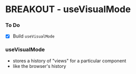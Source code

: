 # BREAKOUT - useVisualMode

### To Do
- [x] Build `useVisualMode`

### useVisualMode
* stores a history of "views" for a particular component
* like the browser's history


